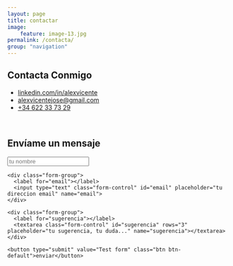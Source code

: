 ```yaml
---
layout: page
title: contactar
image:
    feature: image-13.jpg
permalink: /contacta/
group: "navigation"
---
```



<h2>Contacta Conmigo<br></h2>

<ul class="list-unstyled">
  <li><a href="https://es.linkedin.com/in/alexvicente"><i class="fa fa-linkedin"></i> linkedin.com/in/alexvicente</a></li>
  <li><a href=""><i class="fa fa-envelope"></i> alexvicentejose@gmail.com</a></li>
  <li><a href="telto:+34622337329"><i class="fa fa-whatsapp"></i> +34 622 33 73 29</a></li>
</ul>

<br>

<h2 class="">Envíame un mensaje</h2>


<div class="show-form">
  <form role="form" action="http://getsimpleform.com/messages?form_api_token=b25558d215d6fc93731c51cf3144250c" method="post">
    <input type="hidden" name="redirect_to" value="value=&quot;http://localhost:4000/gracias.html&quot;">
    <div class="form-group">
      <label for="name"></label>
      <input type="text" class="form-control" id="name" placeholder="tu nombre" name="nombre">
    </div>

    <div class="form-group">
      <label for="email"></label>
      <input type="text" class="form-control" id="email" placeholder="tu direccion email" name="email">
    </div>

    <div class="form-group">
      <label for="sugerencia"></label>
      <textarea class="form-control" id="sugerencia" rows="3" placeholder="tu sugerencia, tu duda..." name="sugerencia"></textarea>
    </div>

    <button type="submit" value="Test form" class="btn btn-default">enviar</button>
  </form>
</div>

